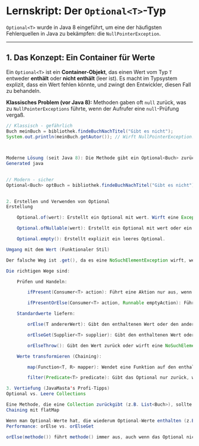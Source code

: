 
# Lernskript: Der `Optional<T>`-Typ

`Optional<T>` wurde in Java 8 eingeführt, um eine der häufigsten Fehlerquellen in Java zu bekämpfen: die `NullPointerException`.

---

## 1. Das Konzept: Ein Container für Werte

Ein `Optional<T>` ist ein **Container-Objekt**, das einen Wert vom Typ `T` entweder **enthält** oder **nicht enthält** (leer ist). Es macht im Typsystem explizit, dass ein Wert fehlen könnte, und zwingt den Entwickler, diesen Fall zu behandeln.

**Klassisches Problem (vor Java 8):** Methoden gaben oft `null` zurück, was zu `NullPointerExceptions` führte, wenn der Aufrufer eine `null`-Prüfung vergaß.

```java
// Klassisch - gefährlich
Buch meinBuch = bibliothek.findeBuchNachTitel("Gibt es nicht"); 
System.out.println(meinBuch.getAutor()); // Wirft NullPointerException!

    

Moderne Lösung (seit Java 8): Die Methode gibt ein Optional<Buch> zurück.
Generated java

      
// Modern - sicher
Optional<Buch> optBuch = bibliothek.findeBuchNachTitel("Gibt es nicht");

    
2. Erstellen und Verwenden von Optional
Erstellung

    Optional.of(wert): Erstellt ein Optional mit wert. Wirft eine Exception, wenn wert null ist.

    Optional.ofNullable(wert): Erstellt ein Optional mit wert oder ein leeres Optional, wenn wert null ist. (Sicherer).

    Optional.empty(): Erstellt explizit ein leeres Optional.

Umgang mit dem Wert (Funktionaler Stil)

Der falsche Weg ist .get(), da es eine NoSuchElementException wirft, wenn das Optional leer ist und somit den Sicherheitsvorteil zunichte macht.

Die richtigen Wege sind:

    Prüfen und Handeln:

        ifPresent(Consumer<T> action): Führt eine Aktion nur aus, wenn ein Wert vorhanden ist.

        ifPresentOrElse(Consumer<T> action, Runnable emptyAction): Führt eine von zwei Aktionen aus, je nachdem, ob ein Wert vorhanden ist oder nicht.

    Standardwerte liefern:

        orElse(T andererWert): Gibt den enthaltenen Wert oder den anderenWert zurück.

        orElseGet(Supplier<T> supplier): Gibt den enthaltenen Wert oder das Ergebnis des Lambda-supplier zurück (wird nur bei leerem Optional ausgeführt).

        orElseThrow(): Gibt den Wert zurück oder wirft eine NoSuchElementException.

    Werte transformieren (Chaining):

        map(Function<T, R> mapper): Wendet eine Funktion auf den enthaltenen Wert an und gibt das Ergebnis in einem neuen Optional zurück.

        filter(Predicate<T> predicate): Gibt das Optional nur zurück, wenn sein Wert eine Bedingung erfüllt.

3. Vertiefung (JavaMasta's Profi-Tipps)
Optional vs. Leere Collections

Eine Methode, die eine Collection zurückgibt (z.B. List<Buch>), sollte bei keinem Ergebnis eine leere Collection zurückgeben, niemals null oder ein Optional<List<Buch>>. Dies erspart dem Aufrufer null-Prüfungen. Optional ist für singuläre Objekte gedacht.
Chaining mit flatMap

Wenn man Optional-Werte hat, die wiederum Optional-Werte enthalten (z.B. ein Optional<Benutzer>, der ein Optional<Adresse> hat), verwendet man flatMap, um die verschachtelten Optionals zu einer einzigen, flachen Ebene zu kombinieren.
Performance: orElse vs. orElseGet

orElse(methode()) führt methode() immer aus, auch wenn das Optional nicht leer ist. orElseGet(() -> methode()) führt das Lambda nur dann aus, wenn das Optional wirklich leer ist. Bei aufwändigen Standardwert-Erzeugungen ist orElseGet daher deutlich performanter.